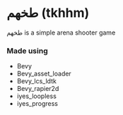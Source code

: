 # طخهم (tkhhm)

طخهم is a simple arena shooter game

### Made using
- Bevy
- Bevy_asset_loader
- Bevy_lcs_ldtk
- Bevy_rapier2d
- iyes_loopless
- iyes_progress
